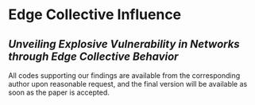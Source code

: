 # Edge Collective Influence
*Unveiling Explosive Vulnerability in Networks through Edge Collective Behavior*
---------------------
All codes supporting our findings are available from the corresponding author upon reasonable request, and the final version will be available as soon as the paper is accepted.
